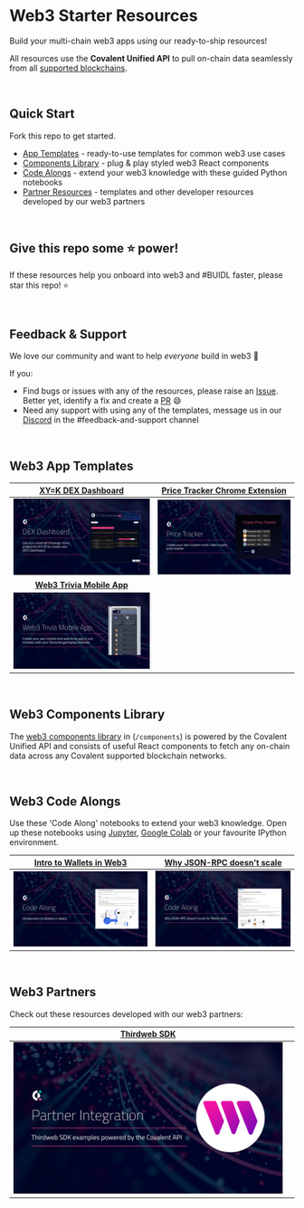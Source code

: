 # Web3 Starter Resources
Build your multi-chain web3 apps using our ready-to-ship resources!

All resources use the **Covalent Unified API** to pull on-chain data seamlessly from all [supported blockchains](https://www.covalenthq.com/docs/networks/). 

&nbsp;
## Quick Start

Fork this repo to get started. 

- [App Templates](#web3-app-templates) - ready-to-use templates for common web3 use cases
- [Components Library](#web3-components-library) - plug & play styled web3 React components
- [Code Alongs](#web3-code-alongs) - extend your web3 knowledge with these guided Python notebooks
- [Partner Resources](#web3-partners) - templates and other developer resources developed by our web3 partners

&nbsp;
## Give this repo some :star: power!
If these resources help you onboard into web3 and #BUIDL faster, please star this repo! :star:

&nbsp;
## Feedback & Support
We love our community and want to help *everyone* build in web3 :muscle:

If you:
- Find bugs or issues with any of the resources, please raise an [Issue](https://github.com/covalenthq/web3-templates/issues). Better yet, identify a fix and create a [PR](https://github.com/covalenthq/web3-resources/pulls) :smile:
- Need any support with using any of the templates, message us in our [Discord](https://covalenthq.com/discord) in the #feedback-and-support channel

&nbsp;
## Web3 App Templates

| [XY=K DEX Dashboard](https://github.com/covalenthq/dex-dashboard-template) |[Price Tracker Chrome Extension](https://github.com/covalenthq/price-tracker-chrome-extension)
| :-----------: | :-----------: |
| [![XY=K DEX Dashboard](./images/dex-dashboard.png)](https://github.com/covalenthq/dex-dashboard-template) | [![Price Tracker Chrome Extension](./images/price-tracker.png)](https://github.com/covalenthq/price-tracker-chrome-extension) |
|[**Web3 Trivia Mobile App**](https://github.com/covalenthq/web3-trivia-template) | |
| [![Web3 Trivia App](./images/web3-trivia.png)](https://github.com/covalenthq/web3-trivia-template) | |

&nbsp;
## Web3 Components Library
The [web3 components library](./components/) in (`/components`) is powered by the Covalent Unified API and consists of useful React components to fetch any on-chain data across any Covalent supported blockchain networks.

&nbsp;
## Web3 Code Alongs
Use these 'Code Along' notebooks to extend your web3 knowledge. Open up these notebooks using [Jupyter](https://jupyter.org/), [Google Colab](https://colab.research.google.com/) or your favourite IPython environment. 

|[Intro to Wallets in Web3](./code-alongs/Introduction_to_Wallets_in_Web3.ipynb) | [Why JSON-RPC doesn't scale](./code-alongs/Why_JSON_RPC_doesn't_scale_for_Web3_data.ipynb) |
| :-----------: | :-----------: |
|[![Intro to Wallets in Web3](images/code-along-wallets-web3.png)](./code-alongs/Introduction_to_Wallets_in_Web3.ipynb)| [![Why JSON-RPC doesn't scale](images/code-along-jsonrpc-scaling.png)](./code-alongs/Why_JSON_RPC_doesn't_scale_for_Web3_data.ipynb) |

&nbsp;
## Web3 Partners
Check out these resources developed with our web3 partners:

|[Thirdweb SDK](https://github.com/thirdweb-example/covalent/?utm_source=covalent&utm_medium=web3-resources) | |
| :-----------: | :-----------: |
|[![Thirdweb SDK](images/partner-thirdweb-sdk.png)](https://github.com/thirdweb-example/covalent/?utm_source=covalent&utm_medium=web3-resources)| |

